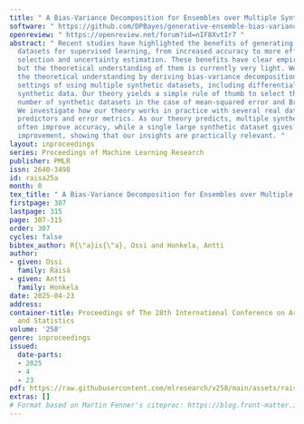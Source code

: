 ```yaml
---
title: " A Bias-Variance Decomposition for Ensembles over Multiple Synthetic Datasets "
software: " https://github.com/DPBayes/generative-ensemble-bias-variance-decomposition "
openreview: " https://openreview.net/forum?id=nIF8XvtIr7 "
abstract: " Recent studies have highlighted the benefits of generating multiple synthetic
  datasets for supervised learning, from increased accuracy to more effective model
  selection and uncertainty estimation. These benefits have clear empirical support,
  but the theoretical understanding of them is currently very light. We seek to increase
  the theoretical understanding by deriving bias-variance decompositions for several
  settings of using multiple synthetic datasets, including differentially private
  synthetic data. Our theory yields a simple rule of thumb to select the appropriate
  number of synthetic datasets in the case of mean-squared error and Brier score.
  We investigate how our theory works in practice with several real datasets, downstream
  predictors and error metrics. As our theory predicts, multiple synthetic datasets
  often improve accuracy, while a single large synthetic dataset gives at best minimal
  improvement, showing that our insights are practically relevant. "
layout: inproceedings
series: Proceedings of Machine Learning Research
publisher: PMLR
issn: 2640-3498
id: raisa25a
month: 0
tex_title: " A Bias-Variance Decomposition for Ensembles over Multiple Synthetic Datasets "
firstpage: 307
lastpage: 315
page: 307-315
order: 307
cycles: false
bibtex_author: R{\"a}is{\"a}, Ossi and Honkela, Antti
author:
- given: Ossi
  family: Räisä
- given: Antti
  family: Honkela
date: 2025-04-23
address:
container-title: Proceedings of The 28th International Conference on Artificial Intelligence
  and Statistics
volume: '258'
genre: inproceedings
issued:
  date-parts:
  - 2025
  - 4
  - 23
pdf: https://raw.githubusercontent.com/mlresearch/v258/main/assets/raisa25a/raisa25a.pdf
extras: []
# Format based on Martin Fenner's citeproc: https://blog.front-matter.io/posts/citeproc-yaml-for-bibliographies/
---
```

